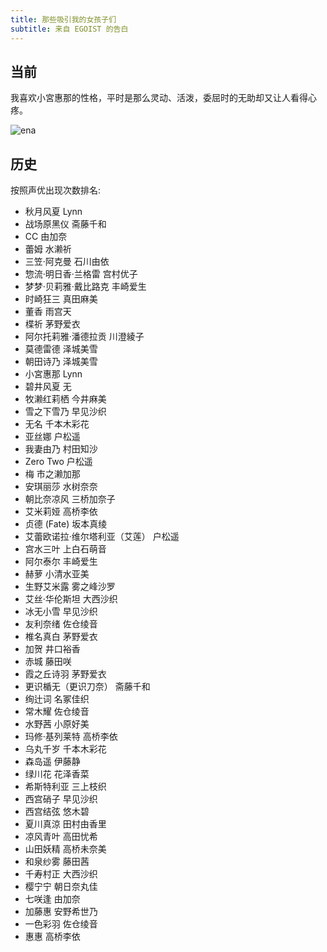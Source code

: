 ```yaml
---
title: 那些吸引我的女孩子们
subtitle: 来自 EGOIST 的告白
---
```


## <span>当前</span>

我喜欢小宮惠那的性格，平时是那么灵动、活泼，委屈时的无助却又让人看得心疼。

<!-- ![altair](https://i.loli.net/2017/09/02/59aa9b2fe0303.jpg) -->
<!-- ![saber](https://i.loli.net/2017/09/02/59aa9b9a87d3a.jpg) -->
<!-- ![mordred](https://i.loli.net/2017/11/10/5a0535daceee7.jpg) -->
![ena](https://i.loli.net/2017/12/03/5a23dd8a0870c.jpg)

## <span>历史</span>

按照声优出现次数排名:

<div class="waifu">

- 秋月风夏 <span class="cv">Lynn</span>
- 战场原黑仪 <span class="cv">斋藤千和</span>
- CC <span class="cv">由加奈</span>
- 蕾姆 <span class="cv">水濑祈</span>
- 三笠·阿克曼 <span class="cv">石川由依</span>
- 惣流·明日香·兰格雷 <span class="cv">宫村优子</span>
- 梦梦·贝莉雅·戴比路克 <span class="cv">丰崎爱生</span>
- 时崎狂三 <span class="cv">真田麻美</span>
- 董香 <span class="cv">雨宫天</span>
- 楪祈 <span class="cv">茅野爱衣</span>
- 阿尔托莉雅·潘德拉贡 <span class="cv">川澄綾子</span>
- 莫德雷德 <span class="cv">泽城美雪</span>
- 朝田诗乃 <span class="cv">泽城美雪</span>
- 小宮惠那 <span class="cv">Lynn</span>
- 碧井风夏 <span class="cv">无</span>
- 牧濑红莉栖 <span class="cv">今井麻美</span>
- 雪之下雪乃 <span class="cv">早见沙织</span>
- 无名 <span class="cv">千本木彩花</span>
- 亚丝娜 <span class="cv">户松遥</span>
- 我妻由乃 <span class="cv">村田知沙</span>
- Zero Two <span class="cv">户松遥</span>
- 梅 <span class="cv">市之濑加那</span>
- 安琪丽莎 <span class="cv">水树奈奈</span>
- 朝比奈凉风 <span class="cv">三桥加奈子</span>
- 艾米莉娅 <span class="cv">高桥李依</span>
- 贞德 (Fate) <span class="cv">坂本真绫</span>
- 艾蕾欧诺拉·维尔塔利亚（艾莲） <span class="cv">户松遥</span>
- 宫水三叶 <span class="cv">上白石萌音</span>
- 阿尔泰尔 <span class="cv">丰崎爱生</span>
- 赫萝 <span class="cv">小清水亚美</span>
- 生野艾米露 <span class="cv">雾之峰沙罗</span>
- 艾丝·华伦斯坦 <span class="cv">大西沙织</span>
- 冰无小雪 <span class="cv">早见沙织</span>
- 友利奈绪 <span class="cv">佐仓绫音</span>
- 椎名真白 <span class="cv">茅野爱衣</span>
- 加贺 <span class="cv">井口裕香</span>
- 赤城 <span class="cv">藤田咲</span>
- 霞之丘诗羽 <span class="cv">茅野爱衣</span>
- 更识楯无（更识刀奈） <span class="cv">斋藤千和</span>
- 绚辻词 <span class="cv">名冢佳织</span>
- 常木耀 <span class="cv">佐仓绫音</span>
- 水野茜 <span class="cv">小原好美</span>
- 玛修·基列莱特 <span class="cv">高桥李依</span>
- 乌丸千岁 <span class="cv">千本木彩花</span>
- 森岛遥 <span class="cv">伊藤静</span>
- 绿川花 <span class="cv">花泽香菜</span>
- 希斯特利亚 <span class="cv">三上枝织</span>
- 西宫硝子 <span class="cv">早见沙织</span>
- 西宫结弦 <span class="cv">悠木碧</span>
- 夏川真涼 <span class="cv">田村由香里</span>
- 凉风青叶 <span class="cv">高田忧希</span>
- 山田妖精 <span class="cv">高桥未奈美</span>
- 和泉纱雾 <span class="cv">藤田茜</span>
- 千寿村正 <span class="cv">大西沙织</span>
- 樱宁宁 <span class="cv">朝日奈丸佳</span>
- 七咲逢 <span class="cv">由加奈</span>
- 加藤惠 <span class="cv">安野希世乃</span>
- 一色彩羽 <span class="cv">佐仓绫音</span>
- 惠惠 <span class="cv">高桥李依</span>

</div>
